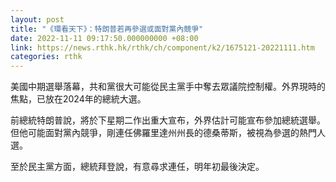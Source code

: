 ```yaml
---
layout: post
title: "《環看天下》：特朗普若再參選或面對黨內競爭"
date: 2022-11-11 09:17:50.000000000 +08:00
link: https://news.rthk.hk/rthk/ch/component/k2/1675121-20221111.htm
categories: rthk
---
```


美國中期選舉落幕，共和黨很大可能從民主黨手中奪去眾議院控制權。外界現時的焦點，已放在2024年的總統大選。

前總統特朗普說，將於下星期二作出重大宣布，外界估計可能宣布參加總統選舉。但他可能面對黨內競爭，剛連任佛羅里達州州長的德桑蒂斯，被視為參選的熱門人選。

至於民主黨方面，總統拜登說，有意尋求連任，明年初最後決定。
